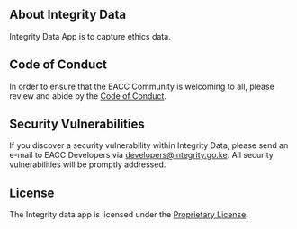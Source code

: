 
## About Integrity Data
Integrity Data App is to capture ethics data.

## Code of Conduct

In order to ensure that the EACC Community is welcoming to all, please review and abide by the [Code of Conduct](https://eacc.go.ke/default/wp-content/uploads/2018/08/ICWK-code.pdf).

## Security Vulnerabilities

If you discover a security vulnerability within Integrity Data, please send an e-mail to EACC Developers via [developers@integrity.go.ke](mailto:developers@integrity.go.ke). All security vulnerabilities will be promptly addressed.

## License

The Integrity data app is licensed under the [Proprietary License](https://www.eacc.go.ke).
